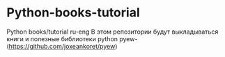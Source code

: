 # Python-books-tutorial
Python books/tutorial ru-eng
В этом репозитории будут выкладываться книги и полезные библиотеки python
pyew-(https://github.com/joxeankoret/pyew)
